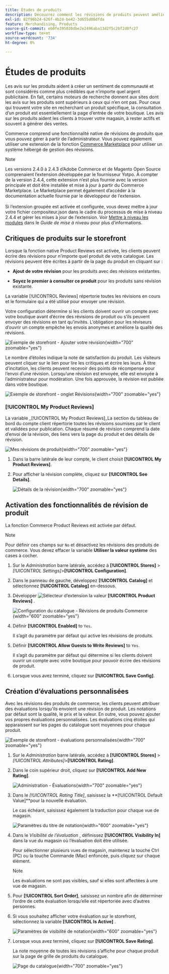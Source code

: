 ```yaml
---
title: Études de produits
description: Découvrez comment les révisions de produits peuvent améliorer votre boutique et apporter plus de crédibilité à vos produits.
exl-id: 82f96b24-626f-4b2d-be42-3d655d08dfda
feature: Merchandising, Products
source-git-commit: eb0fe395020dbe2e2496aba13d2f5c2bf2d0fc27
workflow-type: tm+mt
source-wordcount: '734'
ht-degree: 0%

---
```


# Études de produits

Les avis sur les produits aident à créer un sentiment de communauté et sont considérés comme plus crédibles que n’importe quel argent publicitaire. En fait, certains moteurs de recherche donnent aux sites dont les avis sur les produits sont supérieurs à ceux qui n’en ont pas. Pour ceux qui trouvent votre site en recherchant un produit spécifique, la consultation d’un produit est essentiellement la page d’entrée de votre boutique. Les avis sur les produits aident les clients à trouver votre magasin, à rester actifs et souvent à générer des ventes.

Commerce comprend une fonctionnalité native de révisions de produits que vous pouvez gérer à partir de l’administrateur. Vous pouvez également utiliser une extension de la fonction [Commerce Marketplace](../getting-started/commerce-marketplace.md) pour utiliser un système hébergé de gestion des révisions.

>[!NOTE]
>
>Les versions 2.4.0 à 2.4.3 d’Adobe Commerce et de Magento Open Source comprenaient l’extension développée par le fournisseur Yotpo. À compter de la version 2.4.4, cette extension n’est plus fournie avec la version principale et doit être installée et mise à jour à partir du Commerce Marketplace. Le Marketplace permet également d’accéder à la documentation actuelle fournie par le développeur de l’extension.
><br><br>
>Si l’extension groupée est activée et configurée, vous devez mettre à jour votre fichier compositeur.json dans le cadre du processus de mise à niveau 2.4.4 et gérer les mises à jour de l’extension. Voir [Mettre à niveau les modules](https://experienceleague.adobe.com/docs/commerce-operations/upgrade-guide/modules/upgrade.html) dans le _Guide de mise à niveau_ pour plus d’informations.

## Critiques de produits sur le storefront

Lorsque la fonction native Product Reviews est activée, les clients peuvent écrire des révisions pour n’importe quel produit de votre catalogue. Les révisions peuvent être écrites à partir de la page du produit en cliquant sur :

- **Ajout de votre révision** pour les produits avec des révisions existantes.

- **Soyez le premier à consulter ce produit** pour les produits sans révision existante.

La variable [!UICONTROL Reviews] répertorie toutes les révisions en cours et le formulaire qui a été utilisé pour envoyer une révision.

Votre configuration détermine si les clients doivent ouvrir un compte avec votre boutique avant d’écrire des révisions de produit ou s’ils peuvent envoyer des révisions en tant qu’invités. L’obligation pour les réviseurs d’ouvrir un compte empêche les envois anonymes et améliore la qualité des révisions.

![Exemple de storefront - Ajouter votre révision](./assets/storefront-review-this-product.png){width="700" zoomable="yes"}

Le nombre d’étoiles indique la note de satisfaction du produit. Les visiteurs peuvent cliquer sur le lien pour lire les critiques et écrire les leurs. À titre d’incitation, les clients peuvent recevoir des points de récompense pour l’envoi d’une révision. Lorsqu’une révision est envoyée, elle est envoyée à l’administrateur pour modération. Une fois approuvée, la révision est publiée dans votre boutique.

![Exemple de storefront - onglet Révisions](./assets/storefront-reviews-tab.png){width="700" zoomable="yes"}

### [!UICONTROL My Product Reviews]

La variable _[!UICONTROL My Product Reviews]_La section du tableau de bord du compte client répertorie toutes les révisions soumises par le client et validées pour publication. Chaque résumé de révision comprend la date d’envoi de la révision, des liens vers la page du produit et des détails de révision.

![Mes révisions de produit](./assets/account-dashboard-my-product-reviews.png){width="700" zoomable="yes"}

1. Dans la barre latérale de leur compte, le client choisit **[!UICONTROL My Product Reviews]**.

1. Pour afficher la révision complète, cliquez sur **[!UICONTROL See Details]**.

   ![Détails de la révision](./assets/account-dashboard-my-product-reviews-details.png){width="700" zoomable="yes"}

## Activation des fonctionnalités de révision de produit

La fonction Commerce Product Reviews est activée par défaut.

>[!NOTE]
>
>Pour définir ces champs sur `No` et désactivez les révisions des produits de commerce. Vous devez effacer la variable **Utiliser la valeur système** des cases à cocher.

1. Sur le _Administration_ barre latérale, accédez à **[!UICONTROL Stores]** > _[!UICONTROL Settings]_>**[!UICONTROL Configuration]**.

1. Dans le panneau de gauche, développez **[!UICONTROL Catalog]** et sélectionnez **[!UICONTROL Catalog]** en-dessous.

1. Développer ![Sélecteur d’extension](../assets/icon-display-expand.png) la valeur **[!UICONTROL Product Reviews]** .

   ![Configuration du catalogue - Révisions de produits Commerce](../configuration-reference/catalog/assets/catalog-product-reviews.png){width="600" zoomable="yes"}

1. Définir **[!UICONTROL Enabled]** to `Yes`.

   Il s’agit du paramètre par défaut qui active les révisions de produits.

1. Définir **[!UICONTROL Allow Guests to Write Reviews]** to `Yes`.

   Il s’agit du paramètre par défaut qui détermine si les clients doivent ouvrir un compte avec votre boutique pour pouvoir écrire des révisions de produit.

1. Lorsque vous avez terminé, cliquez sur **[!UICONTROL Save Config]**.

## Création d’évaluations personnalisées

Avec les révisions des produits de commerce, les clients peuvent attribuer des évaluations lorsqu’ils envoient une révision de produit. Les notations par défaut sont la qualité, le prix et la valeur. En outre, vous pouvez ajouter vos propres évaluations personnalisées. Les évaluations cinq étoiles qui apparaissent sur les pages du catalogue sont moyennes pour chaque produit.

![Exemple de storefront - évaluations personnalisées](./assets/attribute-custom-ratings-review.png){width="700" zoomable="yes"}

1. Sur le _Administration_ barre latérale, accédez à **[!UICONTROL Stores]** > _[!UICONTROL Attributes]_>**[!UICONTROL Rating]**.

1. Dans le coin supérieur droit, cliquez sur **[!UICONTROL Add New Rating]**.

   ![Administration - Évaluations](./assets/product-reviews-rating.png){width="700" zoomable="yes"}

1. Dans le _[!UICONTROL Rating Title]_, saisissez la **[!UICONTROL Default Value]**pour la nouvelle évaluation.

   Le cas échéant, saisissez également la traduction pour chaque vue de magasin.

   ![Paramètres du titre de notation](./assets/product-rating-title.png){width="600" zoomable="yes"}

1. Dans le _Visibilité de l’évaluation_ , définissez **[!UICONTROL Visibility In]** dans la vue du magasin où l’évaluation doit être utilisée.

   Pour sélectionner plusieurs vues de magasin, maintenez la touche Ctrl (PC) ou la touche Commande (Mac) enfoncée, puis cliquez sur chaque élément.

   >[!NOTE]
   >
   >Les évaluations ne sont pas visibles, sauf si elles sont affectées à une vue de magasin.

1. Pour **[!UICONTROL Sort Order]**, saisissez un nombre afin de déterminer l’ordre de cette évaluation lorsqu’elle est répertoriée avec d’autres personnes.

1. Si vous souhaitez afficher votre évaluation sur le storefront, sélectionnez la variable **[!UICONTROL Is Active]** .

   ![Paramètres de visibilité de notation](./assets/product-rating-visibility.png){width="600" zoomable="yes"}

1. Lorsque vous avez terminé, cliquez sur **[!UICONTROL Save Rating]**.

   La note moyenne de toutes les révisions s’affiche pour chaque produit sur la page de grille de produits du catalogue.

   ![Page du catalogue](./assets/catalog-rating-page.png){width="700" zoomable="yes"}
